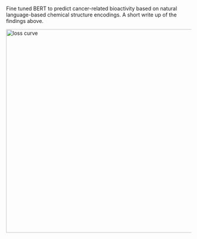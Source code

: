 Fine tuned BERT to predict cancer-related bioactivity based on natural language-based chemical structure encodings. A short write up of the findings above.

<img width="553" alt="loss curve" src="https://github.com/mshteyn/SMILES-transformer/assets/5659756/57a3a27b-7fa5-48d8-ad4c-b1ee7a32e6b0">
